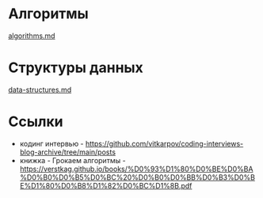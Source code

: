 # Алгоритмы
[algorithms.md](algorithms.md)

# Структуры данных
[data-structures.md](data-structures.md)

# Ссылки
- кодинг интервью - https://github.com/vitkarpov/coding-interviews-blog-archive/tree/main/posts
- книжка - Грокаем алгоритмы - https://verstkag.github.io/books/%D0%93%D1%80%D0%BE%D0%BA%D0%B0%D0%B5%D0%BC%20%D0%B0%D0%BB%D0%B3%D0%BE%D1%80%D0%B8%D1%82%D0%BC%D1%8B.pdf

